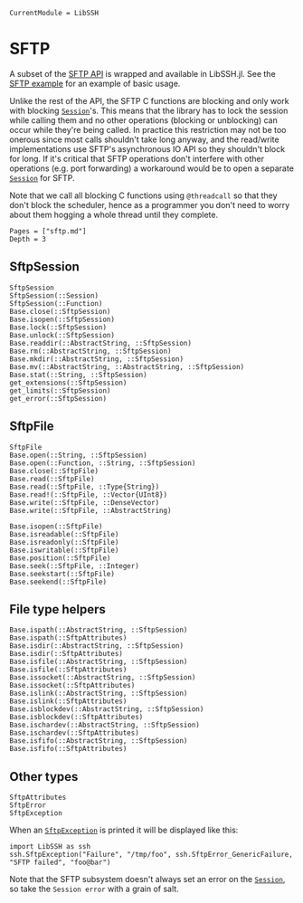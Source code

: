 ```@meta
CurrentModule = LibSSH
```

# SFTP

A subset of the [SFTP
API](https://api.libssh.org/stable/group__libssh__sftp.html) is wrapped and
available in LibSSH.jl. See the [SFTP example](examples.md#SFTP) for an example
of basic usage.

Unlike the rest of the API, the SFTP C functions are blocking and only work with
blocking [`Session`](@ref)'s. This means that the library has to lock the
session while calling them and no other operations (blocking or unblocking) can
occur while they're being called. In practice this restriction may not be too
onerous since most calls shouldn't take long anyway, and the read/write
implementations use SFTP's asynchronous IO API so they shouldn't block for
long. If it's critical that SFTP operations don't interfere with other
operations (e.g. port forwarding) a workaround would be to open a separate
[`Session`](@ref) for SFTP.

Note that we call all blocking C functions using `@threadcall` so that they
don't block the scheduler, hence as a programmer you don't need to worry about
them hogging a whole thread until they complete.

```@contents
Pages = ["sftp.md"]
Depth = 3
```

## SftpSession
```@docs
SftpSession
SftpSession(::Session)
SftpSession(::Function)
Base.close(::SftpSession)
Base.isopen(::SftpSession)
Base.lock(::SftpSession)
Base.unlock(::SftpSession)
Base.readdir(::AbstractString, ::SftpSession)
Base.rm(::AbstractString, ::SftpSession)
Base.mkdir(::AbstractString, ::SftpSession)
Base.mv(::AbstractString, ::AbstractString, ::SftpSession)
Base.stat(::String, ::SftpSession)
get_extensions(::SftpSession)
get_limits(::SftpSession)
get_error(::SftpSession)
```

## SftpFile
```@docs
SftpFile
Base.open(::String, ::SftpSession)
Base.open(::Function, ::String, ::SftpSession)
Base.close(::SftpFile)
Base.read(::SftpFile)
Base.read(::SftpFile, ::Type{String})
Base.read!(::SftpFile, ::Vector{UInt8})
Base.write(::SftpFile, ::DenseVector)
Base.write(::SftpFile, ::AbstractString)

Base.isopen(::SftpFile)
Base.isreadable(::SftpFile)
Base.isreadonly(::SftpFile)
Base.iswritable(::SftpFile)
Base.position(::SftpFile)
Base.seek(::SftpFile, ::Integer)
Base.seekstart(::SftpFile)
Base.seekend(::SftpFile)
```

## File type helpers

```@docs
Base.ispath(::AbstractString, ::SftpSession)
Base.ispath(::SftpAttributes)
Base.isdir(::AbstractString, ::SftpSession)
Base.isdir(::SftpAttributes)
Base.isfile(::AbstractString, ::SftpSession)
Base.isfile(::SftpAttributes)
Base.issocket(::AbstractString, ::SftpSession)
Base.issocket(::SftpAttributes)
Base.islink(::AbstractString, ::SftpSession)
Base.islink(::SftpAttributes)
Base.isblockdev(::AbstractString, ::SftpSession)
Base.isblockdev(::SftpAttributes)
Base.ischardev(::AbstractString, ::SftpSession)
Base.ischardev(::SftpAttributes)
Base.isfifo(::AbstractString, ::SftpSession)
Base.isfifo(::SftpAttributes)
```

## Other types
```@docs
SftpAttributes
SftpError
SftpException
```

When an [`SftpException`](@ref) is printed it will be displayed like this:
```@repl
import LibSSH as ssh
ssh.SftpException("Failure", "/tmp/foo", ssh.SftpError_GenericFailure, "SFTP failed", "foo@bar")
```

Note that the SFTP subsystem doesn't always set an error on the
[`Session`](@ref), so take the `Session error` with a grain of salt.
